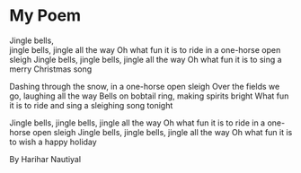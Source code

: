 # My Poem 
Jingle bells, <br>  jingle bells, jingle all the way
Oh what fun it is to ride in a one-horse open sleigh
Jingle bells, jingle bells, jingle all the way
Oh what fun it is to sing a merry Christmas song

Dashing through the snow, in a one-horse open sleigh
Over the fields we go, laughing all the way
Bells on bobtail ring, making spirits bright
What fun it is to ride and sing a sleighing song tonight

Jingle bells, jingle bells, jingle all the way
Oh what fun it is to ride in a one-horse open sleigh
Jingle bells, jingle bells, jingle all the way
Oh what fun it is to wish a happy holiday

By Harihar Nautiyal
